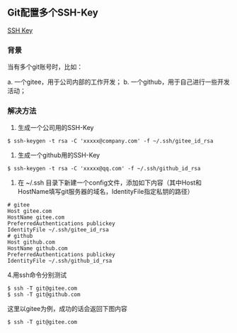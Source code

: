 ## Git配置多个SSH-Key

[SSH Key](https://gitee.com/help/labels/19)

### 背景

当有多个git账号时，比如：

a. 一个gitee，用于公司内部的工作开发；
b. 一个github，用于自己进行一些开发活动；

### 解决方法

1. 生成一个公司用的SSH-Key

```
$ ssh-keygen -t rsa -C 'xxxxx@company.com' -f ~/.ssh/gitee_id_rsa
```

1. 生成一个github用的SSH-Key

```
$ ssh-keygen -t rsa -C 'xxxxx@qq.com' -f ~/.ssh/github_id_rsa
```

1. 在 ~/.ssh 目录下新建一个config文件，添加如下内容（其中Host和HostName填写git服务器的域名，IdentityFile指定私钥的路径）

```
# gitee
Host gitee.com
HostName gitee.com
PreferredAuthentications publickey
IdentityFile ~/.ssh/gitee_id_rsa
# github
Host github.com
HostName github.com
PreferredAuthentications publickey
IdentityFile ~/.ssh/github_id_rsa
```

4.用ssh命令分别测试

```
$ ssh -T git@gitee.com
$ ssh -T git@github.com
```

这里以gitee为例，成功的话会返回下图内容

```
$ ssh -T git@gitee.com

```



